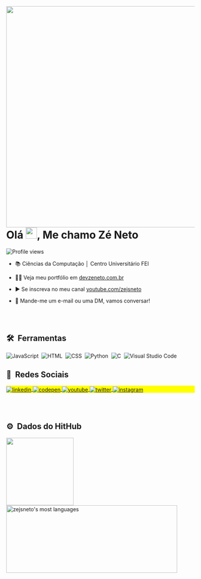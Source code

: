<img align="right" height="590em" src="https://raw.githubusercontent.com/gist/zejsneto/b2b0a402cf4441948e60d86245205a69/raw/4e27e4c46023f762b9cf7faad2d4ffccbe3373d1/githubcard.svg"/>

<h1 align="left">Olá <img src="https://raw.githubusercontent.com/kaueMarques/kaueMarques/master/hi.gif" width="30px">, Me chamo Zé Neto</h1>
<p align="left"> <img src="https://komarev.com/ghpvc/?username=zejsneto&color=yellow" alt="Profile views" /> </p>

- 📚 Ciências da Computação │ Centro Universitário FEI

<!---- 🔭 Atualmente trabalhando em [Empresa](https://github.com/empresa)-->

- 👨‍💻 Veja meu portfólio em [devzeneto.com.br](https://devzeneto.com.br)

- ▶️ Se inscreva no meu canal [youtube.com/zejsneto](https://www.youtube.com/channel/UC-9o0RA92kVofWX21cs1n2w)

- 💬 Mande-me um e-mail ou uma DM, vamos conversar!

<br></br>

## 🛠 &nbsp;Ferramentas
![JavaScript](https://img.shields.io/badge/-JavaScript-05122A?style=flat&logo=javascript)&nbsp;
![HTML](https://img.shields.io/badge/-HTML-05122A?style=flat&logo=HTML5)&nbsp;
![CSS](https://img.shields.io/badge/-CSS-05122A?style=flat&logo=CSS3&logoColor=1572B6)&nbsp;
![Python](https://img.shields.io/badge/-Python-05122A?style=flat&logo=python)&nbsp;
![C](https://img.shields.io/badge/-C-05122A?style=flat&logo=C)&nbsp;
![Visual Studio Code](https://img.shields.io/badge/-Visual%20Studio%20Code-05122A?style=flat&logo=visual-studio-code&logoColor=007ACC)&nbsp;
<!---
![Git](https://img.shields.io/badge/-Git-05122A?style=flat&logo=git)&nbsp;
![GitHub](https://img.shields.io/badge/-GitHub-05122A?style=flat&logo=github)&nbsp;
![Markdown](https://img.shields.io/badge/-Markdown-05122A?style=flat&logo=markdown)&nbsp;
![PostgreSQL](https://img.shields.io/badge/-PostgreSQL-05122A?style=flat&logo=postgresql)&nbsp;
![SQLite](https://img.shields.io/badge/-SQLite-05122A?style=flat&logo=sqlite)&nbsp;
![Java](https://img.shields.io/badge/-Java-05122A?style=flat&logo=java)&nbsp;
-->

## 📲 &nbsp;Redes Sociais

<p align="left" style="background:yellow">
<a href="https://linkedin.com/in/zejsneto" target="_blank">
  <img align="center" src="https://img.shields.io/badge/-zejsneto-05122A?style=flat&logo=linkedin" alt="linkedin"/>
</a>
<a href="devzeneto.com.br" target="_blank">
  <img align="center" src="https://img.shields.io/badge/-zejsneto-05122A?style=flat&logo=codepen" alt="codepen"/>
</a>
<a href="https://www.youtube.com/channel/UC-9o0RA92kVofWX21cs1n2w" target="_blank">
 <img align="center" src="https://img.shields.io/badge/-zejsneto-05122A?style=flat&logo=youtube" alt="youtube"/>
</a>
<a href="https://twitter.com/zejsneto" target="_blank">
  <img align="center" src="https://img.shields.io/badge/-zejsneto-05122A?style=flat&logo=twitter" alt="twitter"/>  
</a>
<a href="https://instagram.com/zejsneto" target="_blank">
 <img align="center" src="https://img.shields.io/badge/-zejsneto-05122A?style=flat&logo=instagram" alt="instagram"/>
</a>
</p>

<br></br>

## ⚙️ &nbsp;Dados do HitHub
<a href="https://github.com/zesjneto">
<img height="180em" src="https://github-readme-stats.vercel.app/api?username=zejsneto&show_icons=true&theme=dark&include_all_commits=true&count_private=true"/>
<img height="180em" width="456.92" src="https://github-readme-stats.vercel.app/api/top-langs/?username=zejsneto&layout=compact&theme=dark" alt="zejsneto's most languages"/>
